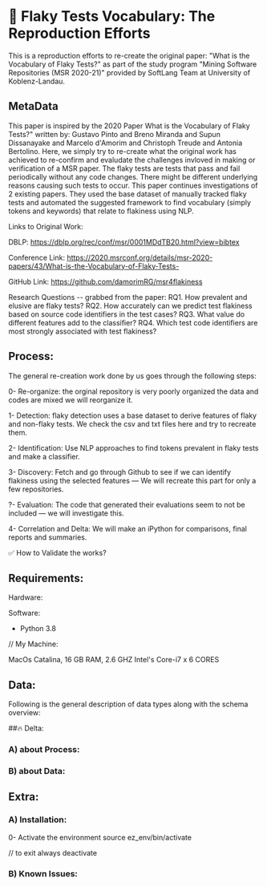 # 🧪 Flaky Tests Vocabulary: The Reproduction Efforts

This is a reproduction efforts to re-create the original paper: "What is the Vocabulary of Flaky Tests?" as part of the 
study program "Mining Software Repositories (MSR 2020-21)" provided by SoftLang Team at University of Koblenz-Landau.

## MetaData
This paper is inspired by the 2020 Paper What is the Vocabulary of Flaky Tests?" written by: Gustavo Pinto and
               Breno Miranda and
               Supun Dissanayake and
               Marcelo d'Amorim and
               Christoph Treude and
               Antonia Bertolino.
Here, we simply try to re-create what the original work has achieved to re-confirm and evaludate the challenges invloved in
making or verification of a MSR paper. The flaky tests are tests that pass and fail periodically without any code changes. 
There might be different underlying reasons causing such tests to occur. This paper continues investigations of 2 existing papers.
They used the base dataset of manually tracked flaky tests and automated the suggested framework to find vocabulary (simply tokens and keywords) that relate to flakiness using NLP. 


Links to Original Work:

DBLP: https://dblp.org/rec/conf/msr/0001MDdTB20.html?view=bibtex

Conference Link: https://2020.msrconf.org/details/msr-2020-papers/43/What-is-the-Vocabulary-of-Flaky-Tests-

GitHub Link: https://github.com/damorimRG/msr4flakiness

Research Questions -- grabbed from the paper:
RQ1. How prevalent and elusive are flaky tests?
RQ2. How accurately can we predict test flakiness based on source code identifiers in the test cases?
RQ3. What value do different features add to the classifier?
RQ4. Which test code identifiers are most strongly associated with test flakiness?

## Process:
The general re-creation work done by us goes through the following steps:


0- Re-organize: the orginal repository is very poorly organized the data and codes are mixed we will reorganize it.

1- Detection: flaky detection uses a base dataset to derive features of flaky and non-flaky tests. We check the csv and txt files here and try to recreate them.

2- Identification: Use NLP approaches to find tokens prevalent in flaky tests and make a classifier.

3- Discovery: Fetch and go through Github to see if we can identify flakiness using the selected features — We will recreate this part for only a few repositories.

?- Evaluation: The code that generated their evaluations seem to not be included — we will investigate this.

4- Correlation and Delta: We will make an iPython for comparisons, final reports and summaries.


✅ How to Validate the works?

## Requirements:

Hardware:

Software:
- Python 3.8

// My Machine:

MacOs Catalina, 16 GB RAM, 2.6 GHZ Intel's Core-i7 x 6 CORES

## Data:
Following is the general description of data types along with the schema overview:


##🔥 Delta:

### A) about Process:

### B) about Data:


## Extra:
### A) Installation:

0- Activate the environment
source ez_env/bin/activate

// to exit always
deactivate

### B) Known Issues: